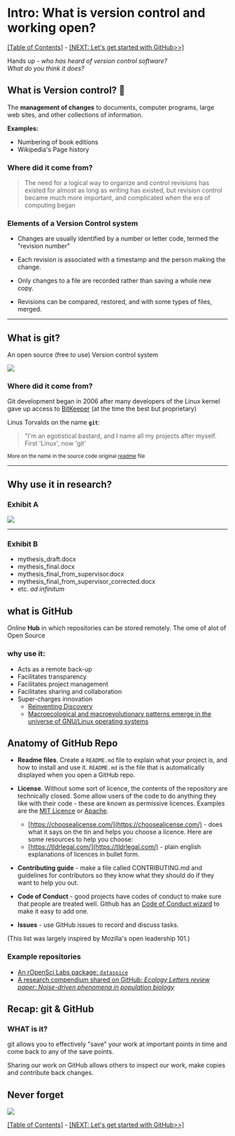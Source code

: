 # Intro: What is version control and working open?

[[Table of Contents]](index) - [[NEXT: Let's get started with GitHub>>]](practicalexercises/github/git-01-lets-get-started-with-github)

  Hands up - _who has heard of version control software?_  
  _What do you think it does?_


## What is Version control? :thinking:

The **management of changes** to documents, computer programs, large web sites, and other collections of information.

**Examples:**
- Numbering of book editions
- Wikipedia's Page history


### Where did it come from?

> The need for a logical way to organize and control revisions has existed for almost as long as writing has existed,  but revision control became much more important, and complicated when the era of computing began

### Elements of a Version Control system

- Changes are usually identified by a number or letter code, termed the "revision number"

- Each revision is associated with a timestamp and the person making the change. 

- Only changes to a file are recorded rather than saving a whole new copy.

- Revisions can be compared, restored, and with some types of files, merged.

---

## What is git?

An open source (free to use) Version control system

![](https://avatars3.githubusercontent.com/u/18133?s=200&v=4)

### Where did it come from?

Git development began in 2006 after many developers of the Linux kernel gave up access to [BitKeeper](http://www.bitkeeper.org/) (at the time the best but proprietary)

Linus Torvalds on the name **`git`**: 

> "I'm an egotistical bastard, and I name all my projects after myself. First 'Linux', now 'git'

<small>More on the name in the source code original [readme](https://github.com/git/git/tree/e83c5163316f89bfbde7d9ab23ca2e25604af290) file</small>

---

## Why use it in research? 

### Exhibit A

![](http://smutch.github.io/VersionControlTutorial/_images/vc-xkcd.jpg)

---

### Exhibit B


+ mythesis_draft.docx
+ mythesis_final.docx
+ mythesis_final_from_supervisor.docx
+ mythesis_final_from_supervisor_corrected.docx
+ etc. *ad infinitum*


## what is GitHub

Online **Hub** in which repositories can be stored remotely. The ome of alot of Open Source


### why use it:

- Acts as a remote back-up
- Facilitates transparency
- Facilitates project management
- Facilitates sharing and collaboration
- Super-charges innovation
  + [Reinventing Discovery](https://www.amazon.co.uk/Reinventing-Discovery-New-Networked-Science/dp/0691160198/ref=sr_1_1?ie=UTF8&qid=1544031907&sr=8-1&keywords=reinventing+discovery)
  + [Macroecological and macroevolutionary patterns emerge in the universe of GNU/Linux operating systems](https://onlinelibrary.wiley.com/doi/10.1111/ecog.03424)


## Anatomy of GitHub Repo

- **Readme files**. Create a `README.md` file to explain what your project is, and how to install and use it. `README.md` is the file that is automatically displayed when you open a GitHub repo.

- **License**. Without some sort of licence, the contents of the repository are technically closed. Some allow users of the code to do anything they like with their code - these are known as permissive licences. Examples are the [MIT Licence](https://tldrlegal.com/license/mit-license) or [Apache](https://tldrlegal.com/license/apache-license-2.0-(apache-2.0)).
    + [https://choosealicense.com/](https://choosealicense.com/) - does what it says on the tin and helps you choose a licence. Here are some resources to help you choose:
    + [https://tldrlegal.com/](https://tldrlegal.com/) - plain english explanations of licences in bullet form.
    
- **Contributing guide** - make a file called CONTRIBUTING.md and guidelines for contributors so they know what they should do if they want to help you out.

- **Code of Conduct** - good projects have codes of conduct to make sure that people are treated well. Github has an [Code of Conduct wizard](https://help.github.com/articles/adding-a-code-of-conduct-to-your-project/) to make it easy to add one.

- **Issues** - use GitHub issues to record and discuss tasks.

(This list was largely inspired by Mozilla's open leadership 101.)

### Example repositories

- [An rOpenSci Labs package: `dataspice`](https://github.com/ropenscilabs/dataspice)
- [A research compendium shared on GitHub: _Ecology Letters review paper: Noise-driven phenomena in population biology_](https://github.com/cboettig/noise-phenomena)


## Recap: git & GitHub
### WHAT is it?

git allows you to effectively "save" your work at important points in time and come back to any of the save points.
 
Sharing our work on GitHub allows others to inspect our work, make copies and contribute back changes. 

## Never forget

![](https://optimalbi.com/wp-content/uploads/2018/02/gitsave-300x210.png)

[[Table of Contents]](index) - [[NEXT: Let's get started with GitHub>>]](practicalexercises/github/git-01-lets-get-started-with-github)
